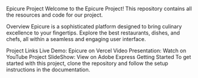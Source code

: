 Epicure Project
Welcome to the Epicure Project! This repository contains all the resources and code for our project.

Overview
Epicure is a sophisticated platform designed to bring culinary excellence to your fingertips. Explore the best restaurants, dishes, and chefs, all within a seamless and engaging user interface.

Project Links
Live Demo: Epicure on Vercel
Video Presentation: Watch on YouTube
Project SlideShow: View on Adobe Express
Getting Started
To get started with this project, clone the repository and follow the setup instructions in the documentation.
